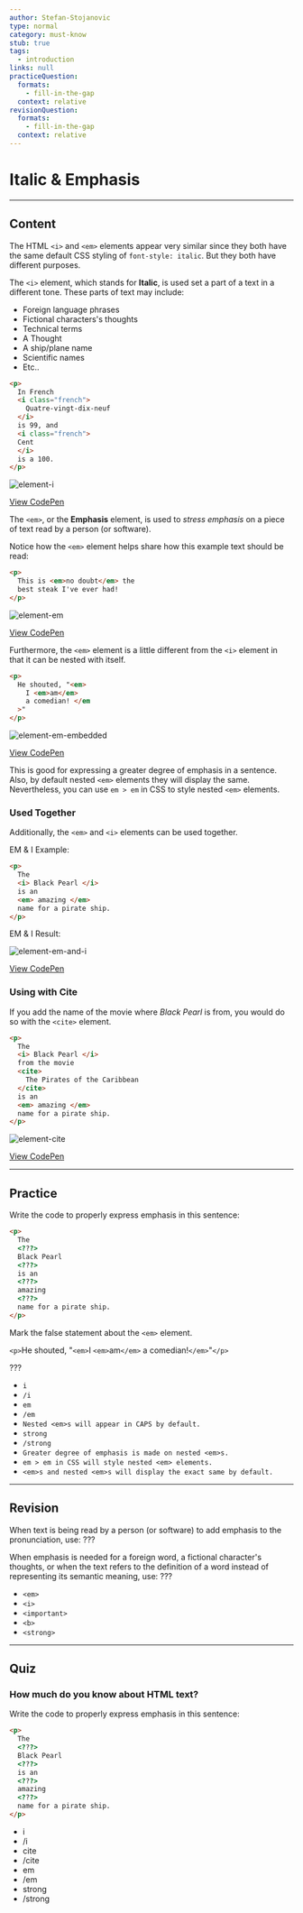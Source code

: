 ```yaml
---
author: Stefan-Stojanovic
type: normal
category: must-know
stub: true
tags:
  - introduction
links: null
practiceQuestion:
  formats:
    - fill-in-the-gap
  context: relative
revisionQuestion:
  formats:
    - fill-in-the-gap
  context: relative
---
```


# Italic & Emphasis


---

## Content

The HTML `<i>` and `<em>` elements appear very similar since they both have the same default CSS styling of `font-style: italic`. But they both have different purposes.

The `<i>` element, which stands for **Italic**, is used set a part of a text in a different tone. These parts of text may include:

- Foreign language phrases
- Fictional characters's thoughts
- Technical terms
- A Thought
- A ship/plane name
- Scientific names
- Etc..

```html
<p>
  In French
  <i class="french">
    Quatre-vingt-dix-neuf
  </i>
  is 99, and
  <i class="french">
  Cent
  </i>
  is a 100.
</p>
```

![element-i](https://img.enkipro.com/aaca1a40714529182438865cc92394a1.png)

[View CodePen](https://codepen.io/enkidevs/pen/MBJwMp)

The `<em>`, or the **Emphasis** element, is used to *stress emphasis* on a piece of text read by a person (or software).

Notice how the `<em>` element helps share how this example text should be read:

```html
<p>
  This is <em>no doubt</em> the
  best steak I've ever had!
</p>
```

![element-em](https://img.enkipro.com/6a585d9da53c624b03225ec7a33fb093.png)

[View CodePen](https://codepen.io/enkidevs/pen/NBdGKG)

Furthermore, the `<em>` element is a little different from the `<i>` element in that it can be nested with itself.

```html
<p>
  He shouted, "<em>
    I <em>am</em>
    a comedian! </em
  >"
</p>

```

![element-em-embedded](https://img.enkipro.com/a410e16d5de810a07e5fea383600bf25.png)

[View CodePen](https://codepen.io/enkidevs/pen/GBrpgb)

This is good for expressing a greater degree of emphasis in a sentence. Also, by default nested `<em>` elements they will display the same. Nevertheless, you can use `em > em` in CSS to style nested `<em>` elements.

### Used Together

Additionally, the `<em>` and `<i>` elements can be used together.

EM & I Example:

```html
<p>
  The
  <i> Black Pearl </i>
  is an
  <em> amazing </em>
  name for a pirate ship.
</p>
```

EM & I Result:

![element-em-and-i](https://img.enkipro.com/546f603fa4b9c2cacb6c1bab2ebff09d.png)

[View CodePen](https://codepen.io/enkidevs/pen/djNYYw)

### Using with Cite

If you add the name of the movie where *Black Pearl* is from, you would do so with the `<cite>` element.

```html
<p>
  The
  <i> Black Pearl </i>
  from the movie
  <cite>
    The Pirates of the Caribbean
  </cite>
  is an
  <em> amazing </em>
  name for a pirate ship.
</p>
```

![element-cite](https://img.enkipro.com/0ad2d499d7b1a5af2c49ebf3839a48dd.png)

[View CodePen](https://codepen.io/enkidevs/pen/GBrpoV)


---

## Practice

Write the code to properly express emphasis in this sentence:

```html
<p>
  The
  <???>
  Black Pearl
  <???>
  is an
  <???>
  amazing
  <???>
  name for a pirate ship.
</p>
```

Mark the false statement about the `<em>` element.

`<p>`He shouted, "`<em>`I `<em>`am`</em>` a comedian!`</em>`"`</p>`

???

- `i`
- `/i`
- `em`
- `/em`
- `Nested <em>s will appear in CAPS by default.`
- `strong`
- `/strong`
- `Greater degree of emphasis is made on nested <em>s.`
- `em > em in CSS will style nested <em> elements.`
- `<em>s and nested <em>s will display the exact same by default.`


---

## Revision

When text is being read by a person (or software) to add emphasis to the pronunciation, use: ???

When emphasis is needed for a foreign word, a fictional character's thoughts, or when the text refers to the definition of a word instead of representing its semantic meaning, use: ???

- `<em>`
- `<i>`
- `<important>`
- `<b>`
- `<strong>`


---

## Quiz

### How much do you know about HTML text?


Write the code to properly express emphasis in this sentence:

```html
<p>
  The
  <???>
  Black Pearl
  <???>
  is an
  <???>
  amazing
  <???>
  name for a pirate ship.
</p>
```

- i
- /i
- cite
- /cite
- em
- /em
- strong
- /strong
